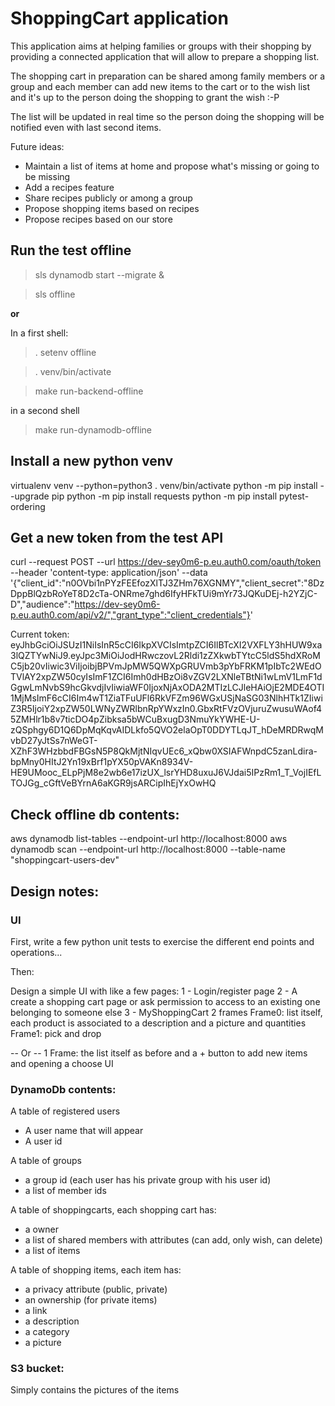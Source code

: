 # ShoppingCart application
This application aims at helping families or groups with their shopping by providing a connected application that will allow to prepare a shopping list.

The shopping cart in preparation can be shared among family members or a group and each member can add new items to the cart or to the wish list and it's up to the person doing the shopping to grant the wish :-P

The list will be updated in real time so the person doing the shopping will be notified even with last second items.

Future ideas:
 - Maintain a list of items at home and propose what's missing or going to be missing
 - Add a recipes feature
 - Share recipes publicly or among a group
 - Propose shopping items based on recipes
 - Propose recipes based on our store

## Run the test offline

> sls dynamodb start --migrate &

> sls offline

**or**

In a first shell:
> . setenv offline

> . venv/bin/activate

> make run-backend-offline

in a second shell
> make run-dynamodb-offline


## Install a new python venv
virtualenv venv --python=python3
. venv/bin/activate
python -m pip install --upgrade pip
python -m pip install requests
python -m pip install pytest-ordering

## Get a new token from the test API
curl --request POST   --url https://dev-sey0m6-p.eu.auth0.com/oauth/token   --header 'content-type: application/json'   --data '{"client_id":"n0OVbi1nPYzFEEfozXlTJ3ZHm76XGNMY","client_secret":"8DzDppBlQzbRoYeT8D2cTa-ONRme7ghd6IfyHFkTUi9mYr73JQKuDEj-h2YZjC-D","audience":"https://dev-sey0m6-p.eu.auth0.com/api/v2/","grant_type":"client_credentials"}'


Current token:
eyJhbGciOiJSUzI1NiIsInR5cCI6IkpXVCIsImtpZCI6IlBTcXI2VXFLY3hHUW9xa3lQZTYwNiJ9.eyJpc3MiOiJodHRwczovL2Rldi1zZXkwbTYtcC5ldS5hdXRoMC5jb20vIiwic3ViIjoibjBPVmJpMW5QWXpGRUVmb3pYbFRKM1pIbTc2WEdOTVlAY2xpZW50cyIsImF1ZCI6Imh0dHBzOi8vZGV2LXNleTBtNi1wLmV1LmF1dGgwLmNvbS9hcGkvdjIvIiwiaWF0IjoxNjAxODA2MTIzLCJleHAiOjE2MDE4OTI1MjMsImF6cCI6Im4wT1ZiaTFuUFl6RkVFZm96WGxUSjNaSG03NlhHTk1ZIiwiZ3R5IjoiY2xpZW50LWNyZWRlbnRpYWxzIn0.GbxRtFVzOVjuruZwusuWAof45ZMHlr1b8v7ticDO4pZibksa5bWCuBxugD3NmuYkYWHE-U-zQSphgy6D1Q6DpMqKqvAIDLkfo5QVO2elaOpT0DDYTLqJT_hDeMRDRwqMvbD27yJtSs7nWeGT-XZhF3WHzbbdFBGsN5P8QkMjtNIqvUEc6_xQbw0XSIAFWnpdC5zanLdira-bpMny0HItJ2Yn19xBrf1pYX50pVAKn8934V-HE9UMooc_ELpPjM8e2wb6e17izUX_lsrYHD8uxuJ6VJdai5IPzRm1_T_VojIEfLTOJGg_cGftVeBYrnA6aKGR9jsARCipIhEjYxOwHQ

## Check offline db contents:
aws dynamodb list-tables --endpoint-url http://localhost:8000
aws dynamodb scan --endpoint-url http://localhost:8000 --table-name "shoppingcart-users-dev"



## Design notes:

### UI
First, write a few python unit tests to exercise the different end points and operations...

Then:

Design a simple UI with like a few pages:
1 - Login/register page
2 - A create a shopping cart page or ask permission to access to an existing one belonging to someone else
3 - MyShoppingCart
 2 frames
 Frame0: list itself, each product is associated to a description and a picture and quantities
 Frame1: pick and drop

-- Or --
1 Frame: the list itself as before and a + button to add new items and opening a choose UI


### DynamoDb contents:
A table of registered users
- A user name that will appear
- A user id

A table of groups
- a group id (each user has his private group with his user id)
- a list of member ids

A table of shoppingcarts, each shopping cart has:
- a owner
- a list of shared members with attributes (can add, only wish, can delete)
- a list of items

A table of shopping items, each item has:
- a privacy attribute (public, private)
- an ownership (for private items)
- a link
- a description
- a category
- a picture

### S3 bucket:
Simply contains the pictures of the items